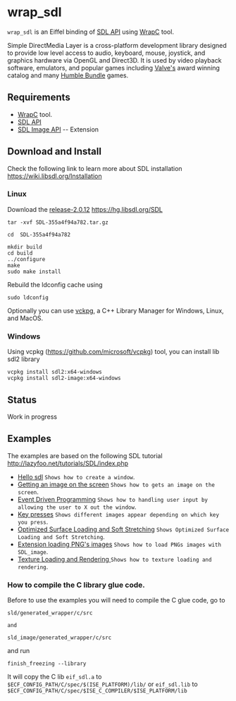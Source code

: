 # wrap_sdl
`wrap_sdl` is an Eiffel binding of [SDL API](https://www.libsdl.org/) 
using [WrapC](https://github.com/eiffel-wrap-c/WrapC) tool.

Simple DirectMedia Layer is a cross-platform development library designed to provide low level access to audio, keyboard, mouse, joystick, and graphics hardware via OpenGL and Direct3D. It is used by video playback software, emulators, and popular games including [Valve's](http://valvesoftware.com/) award winning catalog and many [Humble Bundle](https://www.humblebundle.com/) games. 


## Requirements 

*  [WrapC](https://github.com/eiffel-wrap-c/WrapC) tool.
*  [SDL API](https://www.libsdl.org/) 
*  [SDL Image API](https://www.libsdl.org/projects/SDL_image/) -- Extension 

## Download and  Install
Check the following link to learn more about SDL installation https://wiki.libsdl.org/Installation

### Linux

Download the [release-2.0.12](https://hg.libsdl.org/SDL/rev/355a4f94a782)  https://hg.libsdl.org/SDL
	
	tar -xvf SDL-355a4f94a782.tar.gz

	cd  SDL-355a4f94a782

	mkdir build
	cd build
	../configure
	make
	sudo make install

Rebuild the ldconfig cache using
 
 	sudo ldconfig 
 
Optionally you can use [vckpg](https://github.com/Microsoft/vcpkg), a C++ Library Manager for Windows, Linux, and MacOS.

### Windows

Using vcpkg (https://github.com/microsoft/vcpkg) tool, you can install lib sdl2 library

	vcpkg install sdl2:x64-windows
	vcpkg install sdl2-image:x64-windows

## Status

Work in progress


## Examples
The examples are based on the following SDL tutorial  http://lazyfoo.net/tutorials/SDL/index.php

* [Hello sdl](examples/01_hello_sdl)   												`Shows how to create a window`.
* [Getting an image on the screen](examples/02_getting_an_image_on_the_screen)   	`Shows how to gets an image on the screen`.
* [Event Driven Programming](examples/03_event_driven_programming)   				`Shows how to handling user input by allowing the user to X out the window`.
* [Key presses](examples/04_key_presses)   											`Shows different images appear depending on which key you press`.
* [Optimized Surface Loading and Soft Stretching](examples/05_optimized_surface_loading_and_soft_stretching)   		`Shows Optimized Surface Loading and Soft Stretching`.
* [Extension loading PNG's images](examples/06_extension_libraries_and_loading_other_image_formats)   		`Shows how to load PNGs images with SDL_image`.
* [Texture Loading and Rendering
](examples/07_texture_loading_and_rendering)   		`Shows how to texture loading and rendering`.


### How to compile the C library glue code.

Before to use the examples you will need to compile the C glue code, go to 

	sld/generated_wrapper/c/src

	and

	sld_image/generated_wrapper/c/src

and run

	finish_freezing --library

It will copy the C lib `eif_sdl.a` to `$ECF_CONFIG_PATH/C/spec/$(ISE_PLATFORM)/lib/`  or `eif_sdl.lib`  to `$ECF_CONFIG_PATH/C/spec/$ISE_C_COMPILER/$ISE_PLATFORM/lib` 



